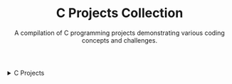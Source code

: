<header>
    <h1>C Projects Collection</h1>
    <p>A compilation of C programming projects demonstrating various coding concepts and challenges.</p>
  </header>

  <details>
    <summary>C Projects</summary>
    <ul>
      <li><a href="https://github.com/C-Coding-Assignments/Dynamic-Data-Manipulator">Dynamic Data Manipulator</a></li>
      <li><a href="https://github.com/C-Coding-Assignments/Student-Registration-Queue-Part-3">Student Registration Queue Part 3</a></li>
      <li><a href="https://github.com/C-Coding-Assignments/Student-Registration-Queue-Part-2">Student Registration Queue Part 2</a></li>
      <li><a href="https://github.com/C-Coding-Assignments/Student-Registration-Queue-Part-1">Student Registration Queue Part 1</a></li>
      <li><a href="https://github.com/C-Coding-Assignments/Yoga-Studio-Search-Part-2">Yoga Studio Search Part 2</a></li>
      <li><a href="https://github.com/C-Coding-Assignments/Yoga-Studio-Search-Part-1">Yoga Studio Search Part 1</a></li>
      <li><a href="https://github.com/C-Coding-Assignments/Tokenizer">Tokenizer</a></li>
      <li><a href="https://github.com/C-Coding-Assignments/Word-Score-Game">Word Score Game</a></li>
      <li><a href="https://github.com/C-Coding-Assignments/Split-String">Split String</a></li>
      <li><a href="https://github.com/C-Coding-Assignments/Before-and-After-Array">Before and After Array</a></li>
      <li><a href="https://github.com/C-Coding-Assignments/Board-Game">Board Game</a></li>
      <li><a href="https://github.com/C-Coding-Assignments/Distinct-Numbers">Distinct Numbers</a></li>
      <li><a href="https://github.com/C-Coding-Assignments/Good-Sequence-Checker">Good Sequence Checker</a></li>
      <li><a href="https://github.com/C-Coding-Assignments/Scrabble">Scrabble</a></li>
      <li><a href="https://github.com/C-Coding-Assignments/Oscillating-Performances">Oscillating Performances</a></li>
      <li><a href="https://github.com/C-Coding-Assignments/Bounce-House-Rental-Cost-Calculator">Bounce House Rental Cost Calculator</a></li>
    </ul>
  </details>
